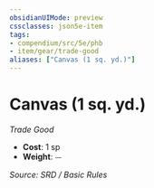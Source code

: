 ```yaml
---
obsidianUIMode: preview
cssclasses: json5e-item
tags:
- compendium/src/5e/phb
- item/gear/trade-good
aliases: ["Canvas (1 sq. yd.)"]
---
```

# Canvas (1 sq. yd.)
*Trade Good*  

- **Cost**: 1 sp
- **Weight**: ⏤

*Source: SRD / Basic Rules*